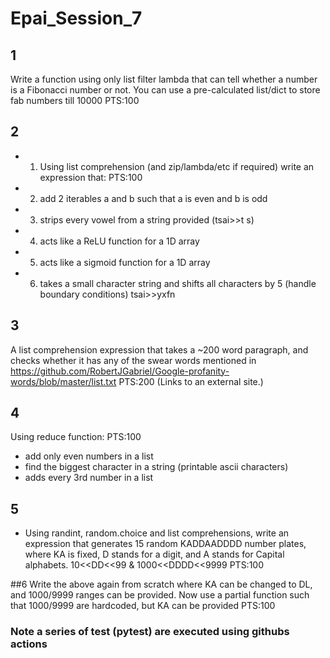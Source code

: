 # Epai_Session_7

## 1
Write a function using only list filter lambda that can tell whether a number is a Fibonacci number or not. You can use a pre-calculated list/dict to store fab numbers till 10000 PTS:100

## 2
- 1. Using list comprehension (and zip/lambda/etc if required) write an expression that: PTS:100
- 2. add 2 iterables a and b such that a is even and b is odd
- 3. strips every vowel from a string provided (tsai>>t s)
- 4. acts like a ReLU function for a 1D array
- 5. acts like a sigmoid function for a 1D array
- 6. takes a small character string and shifts all characters by 5 (handle boundary conditions) tsai>>yxfn

## 3
A list comprehension expression that takes a ~200 word paragraph, and checks whether it has any of the swear words mentioned in https://github.com/RobertJGabriel/Google-profanity-words/blob/master/list.txt PTS:200 (Links to an external site.)
## 4
Using reduce function: PTS:100
- add only even numbers in a list
- find the biggest character in a string (printable ascii characters)
- adds every 3rd number in a list

## 5
- Using randint, random.choice and list comprehensions, write an expression that generates 15 random KADDAADDDD number plates, where KA is fixed, D stands for a digit, and A stands for Capital alphabets. 10<<DD<<99 & 1000<<DDDD<<9999 PTS:100

##6
Write the above again from scratch where KA can be changed to DL, and 1000/9999 ranges can be provided. Now use a partial function such that 1000/9999 are hardcoded, but KA can be provided PTS:100


  ### Note a series of test (pytest) are executed using githubs actions

